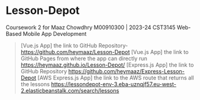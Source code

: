 # Lesson-Depot
Coursework 2 for Maaz Chowdhry M00910300 | 2023-24 CST3145 Web-Based Mobile App Development
>[Vue.js App] the link to GitHub Repository- https://github.com/heymaaz/Lesson-Depot
>[Vue.js App] the link to GitHub Pages from where the app can directly run https://heymaaz.github.io/Lesson-Depot/
>[Express.js App] the link to GitHub Repository https://github.com/heymaaz/Express-Lesson-Depot
>[AWS Express.js App] the link to the AWS route that returns all the lessons https://lessondepot-env-3.eba-uznqjf57.eu-west-2.elasticbeanstalk.com/search/lessons